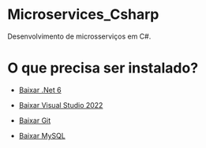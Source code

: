 # Microservices_Csharp
Desenvolvimento de microsserviços em C#.


# O que precisa ser instalado? 

- <a href="https://dotnet.microsoft.com/en-us/download">Baixar .Net 6<a>
  
- <a href="https://visualstudio.microsoft.com/pt-br/vs/">Baixar Visual Studio 2022<a>

- <a href="https://git-scm.com/downloads">Baixar Git<a>

- <a href="https://dev.mysql.com/downloads/mysql/">Baixar MySQL<a>

